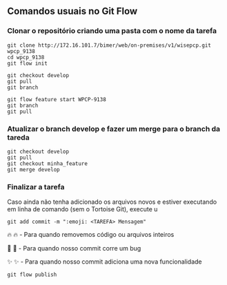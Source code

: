 
## Comandos usuais no Git Flow


### Clonar o repositório criando uma pasta com o nome da tarefa
````
git clone http://172.16.101.7/bimer/web/on-premises/v1/wisepcp.git wpcp_9138
cd wpcp_9138
git flow init

git checkout develop
git pull
git branch

git flow feature start WPCP-9138
git branch
git pull
````


### Atualizar o branch develop e fazer um merge para o branch da tareda
````
git checkout develop
git pull
git checkout minha_feature
git merge develop
````

### Finalizar a tarefa 
Caso ainda não tenha adicionado os arquivos novos e estiver executando em linha de comando (sem o Tortoise Git), execute u
````
git add commit -m ":emoji: <TAREFA> Mensagem"
````

🔥 :fire: - Para quando removemos código ou arquivos inteiros

🐛 :bug: - Para quando nosso commit corre um bug

✨ :sparkles: - Para quando nosso commit adiciona uma nova funcionalidade

````
git flow publish
````

